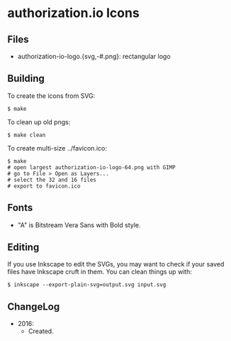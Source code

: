 authorization.io Icons
======================

Files
-----

* authorization-io-logo.{svg,-#.png}: rectangular logo

Building
--------

To create the icons from SVG:

    $ make

To clean up old pngs:

    $ make clean

To create multi-size ../favicon.ico:

    $ make
    # open largest authorization-io-logo-64.png with GIMP
    # go to File > Open as Layers...
    # select the 32 and 16 files
    # export to favicon.ico

Fonts
-----

* "A" is Bitstream Vera Sans with Bold style.

Editing
-------

If you use Inkscape to edit the SVGs, you may want to check if your
saved files have Inkscape cruft in them. You can clean things up with:

    $ inkscape --export-plain-svg=output.svg input.svg

ChangeLog
---------

* 2016:
  * Created.
